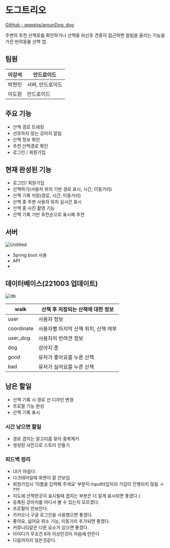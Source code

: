 # 도그트리오

[GitHub - qqqqlss/arounDog: dog](https://github.com/qqqqlss/arounDog)

주변의 추천 산책로를 확인하거나 산책중 비선호 견종이 접근하면 알림을 울리는 기능을 가진 반려동물 산책 앱.

## 팀원

| 이강석 | 안드로이드 |
| --- | --- |
| 박현민 | 서버, 안드로이드 |
| 이도원 | 안드로이드 |

## 주요 기능

- 산책 경로 트래킹
- 선호하지 않는 강아지 알림
- 산책 정보 확인
- 추천 산책경로 확인
- 로그인 / 회원가입

## 현재 완성된 기능

- 로그인/ 회원가입
- 산책하기(사용자 위치 기반 경로 표시, 시간, 이동거리)
- 산책 기록 저장(경로, 시간, 이동거리)
- 산책 중 주변 사용자 위치 실시간 표시
- 산책 중 사진 촬영 기능
- 산책 기록 기반 추천순으로  표시해 추천

## 서버

![Untitled](https://user-images.githubusercontent.com/54983139/193743481-d3762456-f786-4eb8-908a-70202afb49cd.png)
- Spring boot 사용
- API
- 

## 데이터베이스(221003 업데이트)

![db](https://user-images.githubusercontent.com/54983139/193743503-a7729231-5d8c-432d-9305-a92d9a63406e.png)

| walk | 산책 후 저장되는 산책에 대한 정보 |
| --- | --- |
| user | 사용자 정보 |
| coordinate | 사용자별 마지막 산책 위치, 산책 여부 |
| user_dog | 사용자의 반려견 정보 |
| dog | 강아지 종 |
| good | 유저가 좋아요를 누른 산책 |
| bad | 유저가 싫어요를 누른 산책 |

## 남은 할일

- 산책 기록 시 경로 선 디자인 변경
- 프로필 기능 완성
- 산책 기록 표시

### 시간 남으면 할일

- 경로 겹치는 알고리즘 찾아 중복제거
- 생성된 사진으로 스토리 만들기

### 피드백 정리

- UI가 아쉽다.
- 다크테마일때 화면이 잘 안보임
- 회원가입시 ‘이름을 입력해 주세요’ 부분이 input타입이라 가입이 진행되지 않음 → ???
- 지도에 산책한곳이 표시될때 겹치는 부분은 더 짙게 표시되면 좋겠다.(
- 등록된 강아지를 어디서 볼 수 있는지 모르겠다.
- 프로필이 안보인다.
- 카카오나 구글 로그인을 사용했으면 좋겠다.
- 좋아요, 싫어요 취소 기능, 이동거리 추가되면 좋겠다.
- 커뮤니티같은 다른 요소가 있으면 좋겠다.
- 아이디가 무조건 6자 이상인것이 마음에 안든다
- 다듬어지지 않은것같다.
